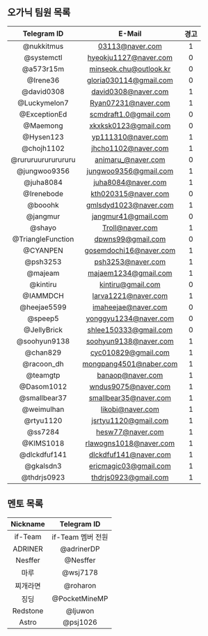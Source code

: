 ## 오가닉 팀원 목록
|Telegram ID|E-Mail|경고|
|:---------:|:----:|:-:|
|@nukkitmus|03113@naver.com|1|
|@systemctl|hyeokju1127@naver.com|0|
|@a573r15m|minseok.chu@outlook.kr|0|
|@Irene36|gloria030114@gmail.com|0|
|@david0308|david0308@naver.com|1|
|@Luckymelon7|Ryan07231@naver.com|1|
|@ExceptionEd|scmdraft1.0@gmail.com|0|
|@Maemong|xkxksk0123@gmail.com|0|
|@Hysen123|yp111310@naver.com|1|
|@chojh1102|jhcho1102@naver.com|1|
|@rururuurururururu|animaru_@naver.com|0|
|@jungwoo9356|jungwoo9356@gmail.com|1|
|@juha8084|juha8084@naver.com|1|
|@Irenebode|kth020315@naver.com|0|
|@booohk|gmlsdyd1023@naver.com|1|
|@jangmur|jangmur41@gmail.com|0|
|@shayo|Troll@naver.com|1|
|@TriangleFunction|dpwns99@gmail.com|0|
|@CYANPEN|gosemdochi16@naver.com|1|
|@psh3253|psh3253@naver.com|1|
|@majeam|majaem1234@gmail.com|1|
|@kintiru|kintiru@gmail.com|0|
|@IAMMDCH|larva1221@naver.com|1|
|@heejae5599|imaheejae@naver.com|0|
|@speep5|yonggyu1234@naver.com|0|
|@JellyBrick|shlee150333@gmail.com|0|
|@soohyun9138|soohyun9138@naver.com|1|
|@chan829|cyc010829@gmail.com|1|
|@racoon_dh|mongpang4501@naber.com|1|
|@teamgtp|banaop@naver.com|1|
|@Dasom1012|wndus9075@naver.com|1|
|@smallbear37|smallbear35@naver.com|1|
|@weimulhan|likobi@naver.com|1|
|@rtyu1120|jsrtyu1120@gmail.com|1|
|@ss7284|hesw77@naver.com|1|
|@KIMS1018|rlawogns1018@naver.com|1|
|@dlckdfuf141|dlckdfuf141@naver.com|1|
|@gkalsdn3|ericmagic03@gmail.com|1|
|@thdrjs0923|thdrjs0923@gmail.com|1|

## 멘토 목록
|Nickname|Telegram ID|
|:------:|:---------:|
|if-Team|if-Team 멤버 전원|
|ADRINER|@adrinerDP|
|Nesffer|@Nesffer|
|마루|@wsj7178|
|찌개라면|@roharon|
|징딩|@PocketMineMP|
|Redstone|@ljuwon|
|Astro|@psj1026|
